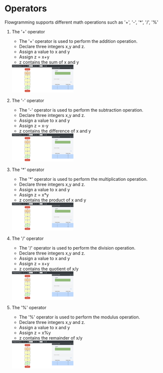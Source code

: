 # Operators

Flowgramming supports different math operations such as '+', '-', '*', '/', '%'

1. The '+' operator
    - The '+' operator is used to perform the addition operation.
    - Declare three integers x,y and z.
    - Assign a value to x and y
    - Assign z = x+y
    - z contains the sum of x and y
    <img src="images/addition.png" width="200" />

2. The '-' operator
    - The '-' operator is used to perform the subtraction operation.
    - Declare three integers x,y and z.
    - Assign a value to x and y
    - Assign z = x-y
    - z contains the difference of x and y
    <img src="images/subtraction.png" width="200" />

3. The '*' operator
    - The '*' operator is used to perform the multiplication operation.
    - Declare three integers x,y and z.
    - Assign a value to x and y
    - Assign z = x*y
    - z contains the product of x and y
    <img src="images/multiplication.png" width="200" />

4. The '/' operator
    - The '/' operator is used to perform the division operation.
    - Declare three integers x,y and z.
    - Assign a value to x and y
    - Assign z = x+y
    - z contains the quotient of x/y
    <img src="images/division.png" width="200" /> 

5. The '%' operator
    - The '%' operator is used to perform the modulus operation.
    - Declare three integers x,y and z.
    - Assign a value to x and y
    - Assign z = x%y
    - z contains the remainder of x/y
    <img src="images/modulus.png" width="200" />

